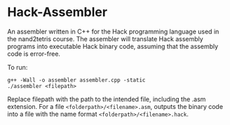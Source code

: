 # Hack-Assembler

An assembler written in C++ for the Hack programming language used in the nand2tetris course.
The assembler will translate Hack assembly programs into executable Hack binary code, assuming
that the assembly code is error-free.

To run:
```
g++ -Wall -o assembler assembler.cpp -static
./assembler <filepath>
```
Replace filepath with the path to the intended file, including the .asm extension. For a file
`<folderpath>/<filename>.asm`, outputs the binary code into a file with the name format
`<folderpath>/<filename>.hack`.